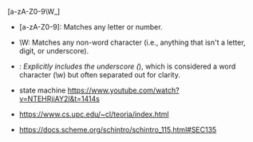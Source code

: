 


[a-zA-Z0-9\W_]

- [a-zA-Z0-9]: Matches any letter or number.
- \W: Matches any non-word character (i.e., anything that isn't a letter,
  digit, or underscore).
- _: Explicitly includes the underscore (_), which is considered a word
  character (\w) but often separated out for clarity.


- state machine
  https://www.youtube.com/watch?v=NTEHRjiAY2I&t=1414s

- https://www.cs.upc.edu/~cl/teoria/index.html
- https://docs.scheme.org/schintro/schintro_115.html#SEC135
